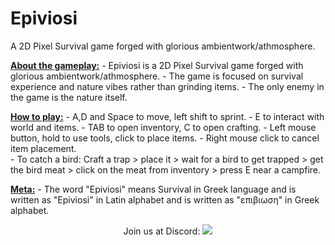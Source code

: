 # Epiviosi
A 2D Pixel Survival game forged with glorious ambientwork/athmosphere.

<div class="markup-2BOw-j"><u><strong>About the gameplay:</strong></u>
    - Epiviosi is a 2D Pixel Survival game forged with glorious ambientwork/athmosphere.
    - The game is focused on survival experience and nature vibes rather than grinding items.
    - The only enemy in the game is the nature itself.

<u><strong>How to play:</strong></u>
    - A,D and Space to move, left shift to sprint.
    - E to interact with world and items.
    - TAB to open inventory, C to open crafting.
    - Left mouse button, hold to use tools, click to place items.
    - Right mouse click to cancel item placement.
<br>    - To catch a bird: 
           Craft a trap &gt; place it &gt; wait for a bird to get trapped &gt; get the bird meat &gt; click on the meat from inventory
           &gt; press E near a campfire.

<u><strong>Meta:</strong></u>
    - The word "Epiviosi" means Survival in Greek language and is written as "Epiviosi" in Latin alphabet and is written as "επιβιωση" in Greek alphabet.</div>

<div align="center">
  Join us at Discord:
  <a href="https://discord.gg/UeGeFgJ"><img src="https://img.shields.io/discord/439447018902126592.svg" /></a>
</div>
